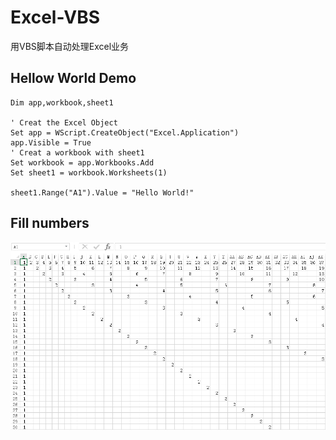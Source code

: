 # Excel-VBS
用VBS脚本自动处理Excel业务

## Hellow World Demo

```VBS
Dim app,workbook,sheet1

' Creat the Excel Object
Set app = WScript.CreateObject("Excel.Application")
app.Visible = True
' Creat a workbook with sheet1
Set workbook = app.Workbooks.Add
Set sheet1 = workbook.Worksheets(1)

sheet1.Range("A1").Value = "Hello World!"
```

## Fill numbers
![](https://raw.githubusercontent.com/Oslomayor/Markdown-Imglib/master/Imgs/excel-fillnumber.png)  
